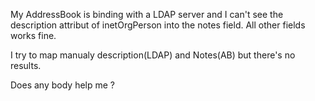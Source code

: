 My AddressBook is binding with a LDAP server and I can't see the description attribut of inetOrgPerson into the notes field.
All other fields works fine.

I try to map manualy description(LDAP) and Notes(AB) but there's no results.

Does any body help me ?
